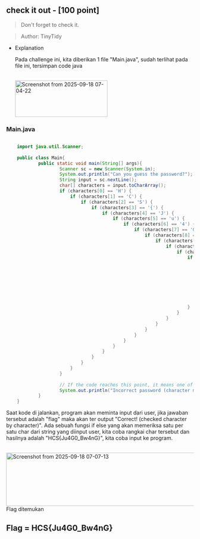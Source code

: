 ## check it out - [100 point]


> Don't forget to check it.

> Author: TinyTidy

- Explanation

  <p>Pada challenge ini, kita diberikan 1 file "Main.java", sudah terlihat pada file ini, tersimpan code java</p>
  <br>
  <img width="248" height="98" alt="Screenshot from 2025-09-18 07-04-22" src="https://github.com/user-attachments/assets/4631461f-4f8d-4211-a4dd-5a0f943686ba" />
  
### Main.java
```java

    import java.util.Scanner;
    
    public class Main{
            public static void main(String[] args){
                    Scanner sc = new Scanner(System.in);
                    System.out.println("Can you guess the password?");
                    String input = sc.nextLine();
                    char[] characters = input.toCharArray();
                    if (characters[0] == 'H') {
                        if (characters[1] == 'C') {
                            if (characters[2] == 'S') {
                                if (characters[3] == '{') {
                                    if (characters[4] == 'J') {
                                        if (characters[5] == 'u') {
                                            if (characters[6] == '4') {
                                                if (characters[7] == 'G') {
                                                    if (characters[8] == '0') {
                                                        if (characters[9] == '_') {
                                                            if (characters[10] == 'B') {
                                                                if (characters[11] == 'w') {
                                                                    if (characters[12] == '4') {
                                                                        if (characters[13] == 'n') {
                                                                            if (characters[14] == 'G') {
                                                                                if (characters[15] == '}') {
                                                                                    System.out.println("Correct! (checked character by character)");
                                                                                    return;
                                                                                }
                                                                            }
                                                                        }
                                                                    }
                                                                }
                                                            }
                                                        }
                                                    }
                                                }
                                            }
                                        }
                                    }
                                }
                            }
                        }
                    }
                     
                    // If the code reaches this point, it means one of the characters did not match.
                    System.out.println("Incorrect password (character mismatch detected).");
            }
    } 
```


 
<p>Saat kode di jalankan, program akan meminta input dari user, jika jawaban tersebut adalah "flag" maka akan ter output "Correct! (checked character by character)". Ada sebuah fungsi if else yang akan memeriksa satu per satu char dari string yang diinput user, kita coba rangkai char tersebut dan hasilnya adalah "HCS{Ju4G0_Bw4nG}", kita coba input ke program.</p>  

<br>
<img width="667" height="143" alt="Screenshot from 2025-09-18 07-07-13" src="https://github.com/user-attachments/assets/615993a0-990a-4f95-bf20-91611ca295aa" />

<br>
Flag ditemukan
<br>

## Flag = HCS{Ju4G0_Bw4nG}

